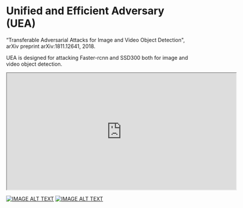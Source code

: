 # Unified and Efficient Adversary (UEA) 
“Transferable Adversarial Attacks for Image and Video Object Detection", arXiv preprint arXiv:1811.12641, 2018.

UEA is designed for attacking Faster-rcnn and SSD300 both for image and video object detection.

<div align="center">
    <iframe width="620" height="315"
        src="https://www.youtube.com/embed/EVpO-3MMEB0">
    </iframe>
</div>

[![IMAGE ALT TEXT](http://img.youtube.com/vi/EVpO-3MMEB0/0.jpg)](http://www.youtube.com/watch?v=EVpO-3MMEB0)
[![IMAGE ALT TEXT](http://img.youtube.com/vi/tu5Ku16ECO0/0.jpg)](http://www.youtube.com/watch?v=tu5Ku16ECO0)


